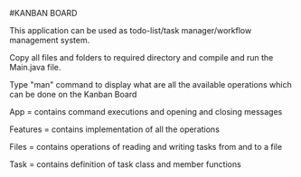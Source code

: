 #KANBAN BOARD

This application can be used as todo-list/task manager/workflow management system.

Copy all files and folders to required directory and compile and run the Main.java file.

Type "man" command to display what are all the available operations which can be done on the Kanban Board

App = contains command executions and opening and closing messages

Features = contains implementation of all the operations

Files = contains operations of reading and writing tasks from and to a file

Task = contains definition of task class and member functions